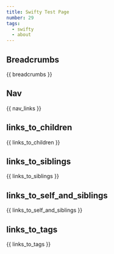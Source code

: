 ```yaml
---
title: Swifty Test Page
number: 29
tags:
  - swifty
  - about
---
```


## Breadcrumbs

{{ breadcrumbs }}

## Nav

{{ nav_links }}


## links_to_children

{{ links_to_children }}


## links_to_siblings

{{ links_to_siblings }}


## links_to_self_and_siblings

{{ links_to_self_and_siblings }}

## links_to_tags

{{ links_to_tags }}
